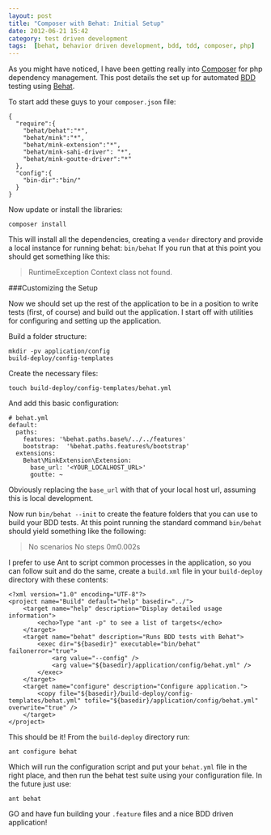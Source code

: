 ```yaml
---
layout: post
title: "Composer with Behat: Initial Setup"
date: 2012-06-21 15:42
category: test driven development
tags:  [behat, behavior driven development, bdd, tdd, composer, php]
---
```


As you might have noticed, I have been getting really into [Composer](http://getcomposer.org/) for php dependency management. This post details the set up for automated [BDD](http://en.wikipedia.org/wiki/Behavior_Driven_Development) testing using [Behat](http://behat.org/).

To start add these guys to your `composer.json` file:

    {
      "require":{
        "behat/behat":"*",
        "behat/mink":"*",
        "behat/mink-extension":"*",
        "behat/mink-sahi-driver": "*",
        "behat/mink-goutte-driver":"*"
      },
      "config":{
        "bin-dir":"bin/"
      }
    }

Now update or install the libraries:

    composer install

This will install all the dependencies, creating a `vendor` directory and provide a local instance for running behat: `bin/behat` If you run that at this point you should get something like this:

> RuntimeException
> Context class not found.

###Customizing the Setup

Now we should set up the rest of the application to be in a position to write tests (first, of course) and build out the application. I start off with utilities for configuring and setting up the application.

Build a folder structure:

    mkdir -pv application/config
    build-deploy/config-templates

Create the necessary files:

    touch build-deploy/config-templates/behat.yml

And add this basic configuration:

    # behat.yml
    default:
      paths:
        features: '%behat.paths.base%/../../features'
        bootstrap:  '%behat.paths.features%/bootstrap'
      extensions:
        Behat\MinkExtension\Extension:
          base_url: '<YOUR_LOCALHOST_URL>'
          goutte: ~

Obviously replacing the `base_url` with that of your local host url, assuming this is local development.

Now run `bin/behat --init` to create the feature folders that you can use to build your BDD tests. At this point running the standard command `bin/behat` should yield something like the following:

> No scenarios
> No steps
> 0m0.002s

I prefer to use Ant to script common processes in the application, so you can follow suit and do the same, create a `build.xml` file in your `build-deploy` directory with these contents:

    <?xml version="1.0" encoding="UTF-8"?>
    <project name="Build" default="help" basedir="../">
        <target name="help" description="Display detailed usage information">
            <echo>Type "ant -p" to see a list of targets</echo>
        </target>
        <target name="behat" description="Runs BDD tests with Behat">
            <exec dir="${basedir}" executable="bin/behat" failonerror="true">
                <arg value="--config" />
                <arg value="${basedir}/application/config/behat.yml" />
            </exec>
        </target>
        <target name="configure" description="Configure application.">
            <copy file="${basedir}/build-deploy/config-templates/behat.yml" tofile="${basedir}/application/config/behat.yml" overwrite="true" />
        </target>
    </project>

This should be it! From the `build-deploy` directory run:

    ant configure behat

Which will run the configuration script and put your `behat.yml` file in the right place, and then run the behat test suite using your configuration file. In the future just use:

    ant behat

GO and have fun building your `.feature` files and a nice BDD driven application!
